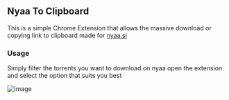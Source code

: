 ## Nyaa To Clipboard ##

This is a simple Chrome Extension that allows the massive download or copying link to clipboard made for [nyaa.si](https://nyaa.si/)

### Usage ###

Simply filter the torrents you want to download on nyaa open the extension and select the option that suits you best

![image](https://github.com/Juanikus/NyaaToClipboard/assets/29361042/b0218d0f-55aa-45b4-a519-37e1f440098a)
